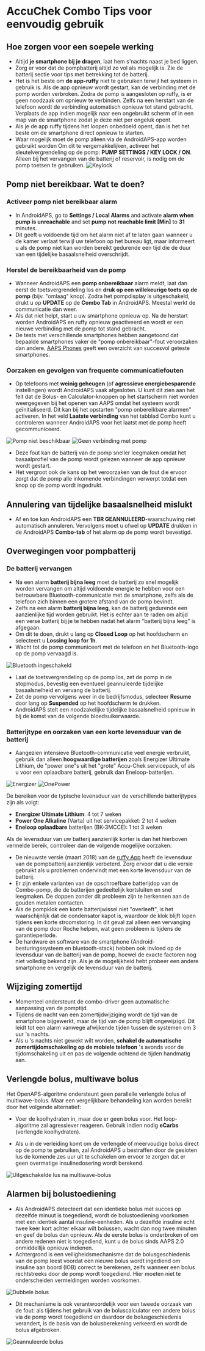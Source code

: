 # AccuChek Combo Tips voor eenvoudig gebruik

## Hoe zorgen voor een soepele werking

* Altijd **je smartphone bij je dragen**, laat hem s'nachts naast je bed liggen.
* Zorg er voor dat de pompbatterij altijd zo vol als mogelijk is. Zie de batterij sectie voor tips met betrekking tot de batterij.
* Het is het beste om **de app-ruffy** niet te gebruiken terwijl het systeem in gebruik is. Als de app opnieuw wordt gestart, kan de verbinding met de pomp worden verbroken. Zodra de pomp is aangesloten op ruffy, is er geen noodzaak om opnieuw te verbinden. Zelfs na een herstart van de telefoon wordt de verbinding automatisch opnieuw tot stand gebracht. Verplaats de app indien mogelijk naar een ongebruikt scherm of in een map van de smartphone zodat je deze niet per ongeluk opent.
* Als je de app ruffy tijdens het loopen onbedoeld opent, dan is het het beste om de smartphone direct opnieuw te starten.
* Waar mogelijk moet de pomp alleen via de AndroidAPS-app worden gebruikt worden Om dit te vergemakkelijken, activeer het sleutelvergrendeling op de pomp: **PUMP SETTINGS / KEY LOCK / ON**. Alleen bij het vervangen van de batterij of reservoir, is nodig om de pomp toetsen te gebruiken. ![Keylock](../images/combo/combo-tips-keylock.png)

## Pomp niet bereikbaar. Wat te doen?

### Activeer pomp niet bereikbaar alarm

* In AndroidAPS, go to **Settings / Local Alarms** and activate **alarm when pump is unreachable** and set **pump not reachable limit [Min]** to **31** minutes. 
* Dit geeft u voldoende tijd om het alarm niet af te laten gaan wanneer u de kamer verlaat terwijl uw telefoon op het bureau ligt, maar informeert u als de pomp niet kan worden bereikt gedurende een tijd die de duur van een tijdelijke basaalsnelheid overschrijdt.

### Herstel de bereikbaarheid van de pomp

* Wanneer AndroidAPS een **pomp onbereikbaar** alarm meldt, laat dan eerst de toetsvergrendeling los en **druk op een willekeurige toets op de pomp** (bijv. "omlaag" knop). Zodra het pompdisplay is uitgeschakeld, drukt u op **UPDATE** op de **Combo Tab** in AndroidAPS. Meestal werkt de communicatie dan weer.
* Als dat niet helpt, start u uw smartphone opnieuw op. Na de herstart worden AndroidAPS en ruffy opnieuw geactiveerd en wordt er een nieuwe verbinding met de pomp tot stand gebracht.
* De tests met verschillende smartphones hebben aangetoond dat bepaalde smartphones vaker de "pomp onbereikbaar"-fout veroorzaken dan andere. [AAPS Phones](https://docs.google.com/spreadsheets/d/1gZAsN6f0gv6tkgy9EBsYl0BQNhna0RDqA9QGycAqCQc/edit) geeft een overzicht van succesvol geteste smartphones.

### Oorzaken en gevolgen van frequente communicatiefouten

* Op telefoons met **weinig geheugen** (of **agressieve energiebesparende** instellingen) wordt AndroidAPS vaak afgesloten. U kunt dit zien aan het feit dat de Bolus- en Calculator-knoppen op het startscherm niet worden weergegeven bij het openen van AAPS omdat het systeem wordt geïnitialiseerd. Dit kan bij het opstarten "pomp onbereikbare alarmen" activeren. In het veld **Laatste verbinding** van het tabblad Combo kunt u controleren wanneer AndroidAPS voor het laatst met de pomp heeft gecommuniceerd.

![Pomp niet beschikbaar](../images/combo/combo-tips-pump-unreachable.png) ![Geen verbinding met pomp](../images/combo/combo-tips-no-connection-to-pump.png)

* Deze fout kan de batterij van de pomp sneller leegmaken omdat het basaalprofiel van de pomp wordt gelezen wanneer de app opnieuw wordt gestart.
* Het vergroot ook de kans op het veroorzaken van de fout die ervoor zorgt dat de pomp alle inkomende verbindingen verwerpt totdat een knop op de pomp wordt ingedrukt.

## Annulering van tijdelijke basaalsnelheid mislukt

* Af en toe kan AndroidAPS een **TBR GEANNULEERD**-waarschuwing niet automatisch annuleren. Vervolgens moet u ofwel op **UPDATE** drukken in de AndroidAPS **Combo-tab** of het alarm op de pomp wordt bevestigd.

## Overwegingen voor pompbatterij

### De batterij vervangen

* Na een alarm **batterij bijna leeg** moet de batterij zo snel mogelijk worden vervangen om altijd voldoende energie te hebben voor een betrouwbare Bluetooth-communicatie met de smartphone, zelfs als de telefoon zich binnen een grotere afstand van de pomp bevindt.
* Zelfs na een alarm **batterij bijna leeg**, kan de batterij gedurende een aanzienlijke tijd worden gebruikt. Het is echter aan te raden om altijd een verse batterij bij je te hebben nadat het alarm "batterij bijna leeg" is afgegaan.
* Om dit te doen, drukt u lang op **Closed Loop** op het hoofdscherm en selecteert u **Lossing loop for 1h**.
* Wacht tot de pomp communiceert met de telefoon en het Bluetooth-logo op de pomp vervaagd is.

![Bluetooth ingeschakeld](../images/combo/combo-tips-compo.png)

* Laat de toetsvergrendeling op de pomp los, zet de pomp in de stopmodus, bevestig een eventueel geannuleerde tijdelijke basaalsnelheid en vervang de batterij.
* Zet de pomp vervolgens weer in de bedrijfsmodus, selecteer **Resume** door lang op **Suspended** op het hoofdscherm te drukken.
* AndroidAPS stelt een noodzakelijke tijdelijke basaalsnelheid opnieuw in bij de komst van de volgende bloedsuikerwaarde.

### Batterijtype en oorzaken van een korte levensduur van de batterij

* Aangezien intensieve Bluetooth-communicatie veel energie verbruikt, gebruik dan alleen **hoogwaardige batterijen** zoals Energizer Ultimate Lithium, de "power one"s uit het "grote" Accu-Chek servicepack, of als u voor een oplaadbare batterij, gebruik dan Eneloop-batterijen.

![Energizer](../images/combo/combo-tips-energyr.jpg) ![OnePower](../images/combo/combo-tips-power-one.png)

De bereiken voor de typische levensduur van de verschillende batterijtypes zijn als volgt:

* **Energizer Ultimate Lithium**: 4 tot 7 weken
* **Power One Alkaline** (Varta) uit het servicepakket: 2 tot 4 weken
* **Eneloop oplaadbare** batterijen (BK-3MCCE): 1 tot 3 weken

Als de levensduur van uw batterij aanzienlijk korter is dan het hierboven vermelde bereik, controleer dan de volgende mogelijke oorzaken:

* De nieuwste versie (maart 2018) van de [ruffy App](https://github.com/MilosKozak/ruffy) heeft de levensduur van de pompbatterij aanzienlijk verbeterd. Zorg ervoor dat u die versie gebruikt als u problemen ondervindt met een korte levensduur van de batterij.
* Er zijn enkele varianten van de opschroefbare batterijdop van de Combo-pomp, die de batterijen gedeeltelijk kortsluiten en snel leegmaken. De doppen zonder dit probleem zijn te herkennen aan de gouden metalen contacten.
* Als de pompklok een korte batterijwissel niet "overleeft", is het waarschijnlijk dat de condensator kapot is, waardoor de klok blijft lopen tijdens een korte stroomstoring. In dit geval zal alleen een vervanging van de pomp door Roche helpen, wat geen probleem is tijdens de garantieperiode.
* De hardware en software van de smartphone (Android-besturingssysteem en bluetooth-stack) hebben ook invloed op de levensduur van de batterij van de pomp, hoewel de exacte factoren nog niet volledig bekend zijn. Als je de mogelijkheid hebt probeer een andere smartphone en vergelijk de levensduur van de batterij.

## Wijziging zomertijd

* Momenteel ondersteunt de combo-driver geen automatische aanpassing van de pomptijd.
* Tijdens de nacht van een zomertijdwijziging wordt de tijd van de smartphone bijgewerkt, maar de tijd van de pomp blijft ongewijzigd. Dit leidt tot een alarm vanwege afwijkende tijden tussen de systemen om 3 uur 's nachts.
* Als u 's nachts niet gewekt wilt worden, **schakel de automatische zomertijdomschakeling op de mobiele telefoon** 's avonds voor de tijdomschakeling uit en pas de volgende ochtend de tijden handmatig aan.

## Verlengde bolus, multiwave bolus

Het OpenAPS-algoritme ondersteunt geen parallelle verlengde bolus of multiwave-bolus. Maar een vergelijkbare behandeling kan worden bereikt door het volgende alternatief:

* Voer de koolhydraten in, maar doe er geen bolus voor. Het loop-algoritme zal agressiever reageren. Gebruik indien nodig **eCarbs** (verlengde koolhydraten).

* Als u in de verleiding komt om de verlengde of meervoudige bolus direct op de pomp te gebruiken, zal AndroidAPS u bestraffen door de gesloten lus de komende zes uur uit te schakelen om ervoor te zorgen dat er geen overmatige insulinedosering wordt berekend.

![Uitgeschakelde lus na multiwave-bolus](../images/combo/combo-tips-multiwave-bolus.png)

## Alarmen bij bolustoediening

* Als AndroidAPS detecteert dat een identieke bolus met succes op dezelfde minuut is toegediend, wordt de bolustoediening voorkomen met een identiek aantal insuline-eenheden. Als u dezelfde insuline echt twee keer kort achter elkaar wilt bolussen, wacht dan nog twee minuten en geef de bolus dan opnieuw. Als de eerste bolus is onderbroken of om andere redenen niet is toegediend, kunt u de bolus sinds AAPS 2.0 onmiddellijk opnieuw indienen.
* Achtergrond is een veiligheidsmechanisme dat de bolusgeschiedenis van de pomp leest voordat een nieuwe bolus wordt ingediend om insuline aan boord (IOB) correct te berekenen, zelfs wanneer een bolus rechtstreeks door de pomp wordt toegediend. Hier moeten niet te onderscheiden vermeldingen worden voorkomen.

![Dubbele bolus](../images/combo/combo-tips-doppelbolus.png)

* Dit mechanisme is ook verantwoordelijk voor een tweede oorzaak van de fout: als tijdens het gebruik van de boluscalculator een andere bolus via de pomp wordt toegediend en daardoor de bolusgeschiedenis verandert, is de basis van de bolusberekening verkeerd en wordt de bolus afgebroken.

![Geannuleerde bolus](../images/combo/combo-tips-history-changed.png) 


